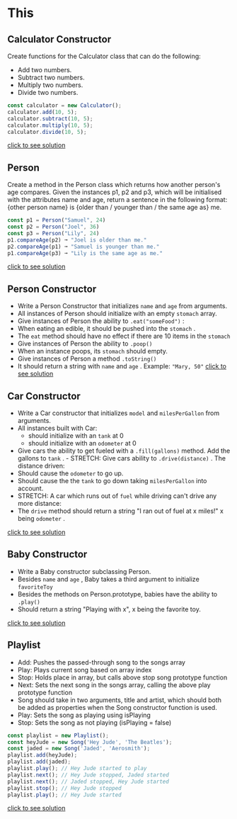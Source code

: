 # This

## Calculator Constructor

Create functions for the Calculator class that can do the following:

- Add two numbers.
- Subtract two numbers.
- Multiply two numbers.
- Divide two numbers.

```javascript
const calculator = new Calculator();
calculator.add(10, 5);
calculator.subtract(10, 5);
calculator.multiply(10, 5);
calculator.divide(10, 5);
```

[click to see solution]()

## Person

Create a method in the Person class which returns how another person's age compares. Given the instances p1, p2 and p3, which will be initialised with the attributes
name and age, return a sentence in the following format:
{other person name} is {older than / younger than / the same age as} me.

```javascript
const p1 = Person("Samuel", 24)
const p2 = Person("Joel", 36)
const p3 = Person("Lily", 24)
p1.compareAge(p2) ➞ "Joel is older than me."
p2.compareAge(p1) ➞ "Samuel is younger than me."
p1.compareAge(p3) ➞ "Lily is the same age as me."
```

[click to see solution]()

## Person Constructor

- Write a Person Constructor that initializes `name` and `age` from arguments.
- All instances of Person should initialize with an empty `stomach` array.
- Give instances of Person the ability to `.eat("someFood")` :
- When eating an edible, it should be pushed into the `stomach` .
- The `eat` method should have no effect if there are 10 items in the `stomach`
- Give instances of Person the ability to `.poop()`
- When an instance poops, its `stomach` should empty.
- Give instances of Person a method `.toString()`
- It should return a string with `name` and `age` . Example: `"Mary, 50"`
  [click to see solution]()

## Car Constructor

- Write a Car constructor that initializes `model` and `milesPerGallon` from arguments.
- All instances built with Car:
  - should initialize with an `tank` at 0
  - should initialize with an `odometer` at 0
- Give cars the ability to get fueled with a `.fill(gallons)` method. Add the gallons to `tank` . - STRETCH: Give cars ability to `.drive(distance)` . The
  distance driven:
- Should cause the `odometer` to go up.
- Should cause the the `tank` to go down taking `milesPerGallon` into account.
- STRETCH: A car which runs out of `fuel` while driving can't drive any more distance:
- The `drive` method should return a string "I ran out of fuel at x miles!" x being `odometer` .

[click to see solution]()

## Baby Constructor

- Write a Baby constructor subclassing Person.
- Besides `name` and `age` , Baby takes a third argument to initialize `favoriteToy`
- Besides the methods on Person.prototype, babies have the ability to `.play()`
- Should return a string "Playing with x", x being the favorite toy.

[click to see solution]()

## Playlist

- Add: Pushes the passed-through song to the songs array
- Play: Plays current song based on array index
- Stop: Holds place in array, but calls above stop song prototype function
- Next: Sets the next song in the songs array, calling the above play prototype function
- Song should take in two arguments, title and artist, which should both be added as properties when the Song constructor function is used.
- Play: Sets the song as playing using isPlaying
- Stop: Sets the song as not playing (isPlaying = false)

```javascript
const playlist = new Playlist();
const heyJude = new Song('Hey Jude', 'The Beatles');
const jaded = new Song('Jaded', 'Aerosmith');
playlist.add(heyJude);
playlist.add(jaded);
playlist.play(); // Hey Jude started to play
playlist.next(); // Hey Jude stopped, Jaded started
playlist.next(); // Jaded stopped, Hey Jude started
playlist.stop(); // Hey Jude stopped
playlist.play(); // Hey Jude started
```

[click to see solution]()
